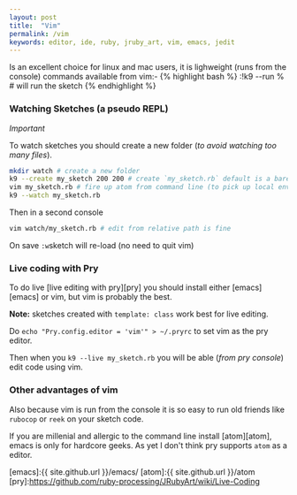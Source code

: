```yaml
---
layout: post
title:  "Vim"
permalink: /vim
keywords: editor, ide, ruby, jruby_art, vim, emacs, jedit
---
```


Is an excellent choice for linux and mac users, it is lighweight (runs from the console) commands available from vim:-
{% highlight bash %}
:!k9 --run %   # will run the sketch
{% endhighlight %}

### Watching Sketches (a pseudo REPL) ###

_Important_

To watch sketches you should create a new folder (_to avoid watching too many files_).

```bash
mkdir watch # create a new folder
k9 --create my_sketch 200 200 # create `my_sketch.rb` default is a bare sketch (set in config.yml)
vim my_sketch.rb # fire up atom from command line (to pick up local environment)
k9 --watch my_sketch.rb
```
Then in a second console

```bash
vim watch/my_sketch.rb # edit from relative path is fine
```
On save `:w`sketch will re-load (no need to quit vim)

### Live coding with Pry ###

To do live [live editing with pry][pry] you should install either [emacs][emacs] or vim, but vim is probably the best.

__Note:__ sketches created with `template: class` work best for live editing.

Do `echo "Pry.config.editor = 'vim'" > ~/.pryrc` to set vim as the pry editor.

Then when you `k9 --live my_sketch.rb` you will be able (_from pry console_) edit code using vim.

### Other advantages of vim ###

Also because vim is run from the console it is so easy to run old friends like `rubocop` or `reek` on your sketch code.

If you are millenial and allergic to the command line install [atom][atom], emacs is only for hardcore geeks. As yet I don't think pry supports `atom` as a editor.

[emacs]:{{ site.github.url }}/emacs/
[atom]:{{ site.github.url }}/atom
[pry]:https://github.com/ruby-processing/JRubyArt/wiki/Live-Coding
